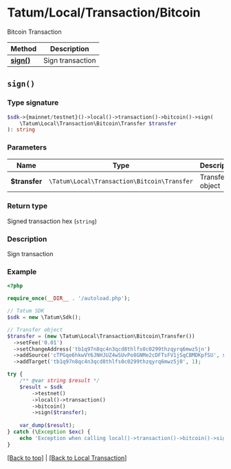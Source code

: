 # Tatum/Local/Transaction/Bitcoin

Bitcoin Transaction

Method | Description
------------- | -------------
[**sign()**](#sign) | Sign transaction

## `sign()`

### Type signature

```php
$sdk->{mainnet/testnet}()->local()->transaction()->bitcoin()->sign(
    \Tatum\Local\Transaction\Bitcoin\Transfer $transfer
): string
```

### Parameters

Name | Type | Description  | Notes
------------- | ------------- | ------------- | -------------
**$transfer** | `\Tatum\Local\Transaction\Bitcoin\Transfer` | Transfer object | 

### Return type

Signed transaction hex (`string`)

### Description

Sign transaction

### Example

```php
<?php

require_once(__DIR__ . '/autoload.php');

// Tatum SDK
$sdk = new \Tatum\Sdk();

// Transfer object
$transfer = (new \Tatum\Local\Transaction\Bitcoin\Transfer())
  ->setFee('0.01')
  ->setChangeAddress('tb1q97n8qc4n3qcd8thlfs0c0299thzqyrq6mwz5jn')
  ->addSource('cTPGqe6hkwVY6JNHJUZ4wSUvPo8GNMe2cDFTsFV1jSqCBMDKpfSU', str_repeat('0', 64), 0, '1010000000')
  ->addTarget('tb1q97n8qc4n3qcd8thlfs0c0299thzqyrq6mwz5j0', 1);

try {
    /** @var string $result */
    $result = $sdk
        ->testnet()
        ->local()->transaction()
        ->bitcoin()
        ->sign($transfer);
    
    var_dump($result);
} catch (\Exception $exc) {
    echo 'Exception when calling local()->transaction()->bitcoin()->sign(): ', $exc->getMessage(), PHP_EOL;
}
```

[[Back to top]](#) | [[Back to Local Transaction]](../../index.md#local-transaction)

